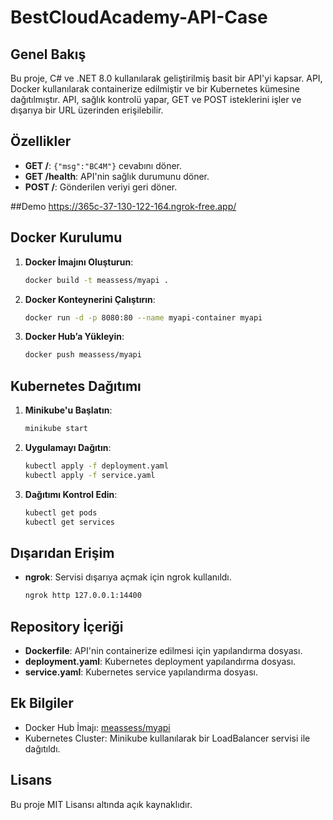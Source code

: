 
# BestCloudAcademy-API-Case

## Genel Bakış
Bu proje, C# ve .NET 8.0 kullanılarak geliştirilmiş basit bir API'yi kapsar. API, Docker kullanılarak containerize edilmiştir ve bir Kubernetes kümesine dağıtılmıştır. API, sağlık kontrolü yapar, GET ve POST isteklerini işler ve dışarıya bir URL üzerinden erişilebilir.

## Özellikler
- **GET /**: `{"msg":"BC4M"}` cevabını döner.
- **GET /health**: API'nin sağlık durumunu döner.
- **POST /**: Gönderilen veriyi geri döner.


##Demo
https://365c-37-130-122-164.ngrok-free.app/

## Docker Kurulumu
1. **Docker İmajını Oluşturun**:
   ```bash
   docker build -t meassess/myapi .
   ```
2. **Docker Konteynerini Çalıştırın**:
   ```bash
   docker run -d -p 8080:80 --name myapi-container myapi
   ```
3. **Docker Hub’a Yükleyin**:
   ```bash
   docker push meassess/myapi
   ```

## Kubernetes Dağıtımı
1. **Minikube'u Başlatın**:
   ```bash
   minikube start
   ```
2. **Uygulamayı Dağıtın**:
   ```bash
   kubectl apply -f deployment.yaml
   kubectl apply -f service.yaml
   ```
3. **Dağıtımı Kontrol Edin**:
   ```bash
   kubectl get pods
   kubectl get services
   ```

## Dışarıdan Erişim
- **ngrok**: Servisi dışarıya açmak için ngrok kullanıldı.
   ```bash
   ngrok http 127.0.0.1:14400
   ```


## Repository İçeriği
- **Dockerfile**: API'nin containerize edilmesi için yapılandırma dosyası.
- **deployment.yaml**: Kubernetes deployment yapılandırma dosyası.
- **service.yaml**: Kubernetes service yapılandırma dosyası.

## Ek Bilgiler
- Docker Hub İmajı: [meassess/myapi](https://hub.docker.com/r/meassess/myapi)
- Kubernetes Cluster: Minikube kullanılarak bir LoadBalancer servisi ile dağıtıldı.

## Lisans
Bu proje MIT Lisansı altında açık kaynaklıdır.
